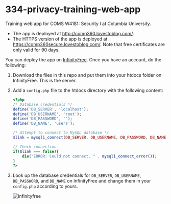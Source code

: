 # 334-privacy-training-web-app

Training web app for COMS W4181: Security I at Columbia University.

- The app is deployed at <http://comp360.lovestoblog.com/>.
- The HTTPS version of the app is deployed at <https://comp360secure.lovestoblog.com/>. Note that free certificates are only valid for 90 days.

You can deploy the app on [InfinityFree](https://infinityfree.com/). Once you have an account, do the following:

1. Download the files in this repo and put them into your htdocs folder on InfinityFree. This is the server.

2. Add a `config.php` file to the htdocs directory with the following content:

   ```php
   <?php
   /* Database credentials */
   define('DB_SERVER', 'localhost');
   define('DB_USERNAME', 'root');
   define('DB_PASSWORD', '');
   define('DB_NAME', 'users');

   /* Attempt to connect to MySQL database */
   $link = mysqli_connect(DB_SERVER, DB_USERNAME, DB_PASSWORD, DB_NAME);

   // Check connection
   if($link === false){
       die("ERROR: Could not connect. " . mysqli_connect_error());
   }
   ?>
   ```

3. Look up the database credentials for `DB_SERVER`, `DB_USERNAME`, `DB_PASSWORD`, and `DB_NAME` on InfinityFree and change them in your `config.php` according to yours.

   ![infinityfree](https://github.com/privacy-tech-lab/334-privacy-training-web-app/blob/main/infinityfree.png)
